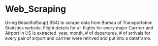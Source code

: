 # Web_Scraping
Using BeautifulSoup( BS4) to scrape data from Bureau of Transportation Statistics website.
Flight details for all flights for every major Carrrier and Airport in US is extracted.
year, month, # of departures, # of arrivals for every pair of airport and carrrier were retrived and put into a dataframe.
